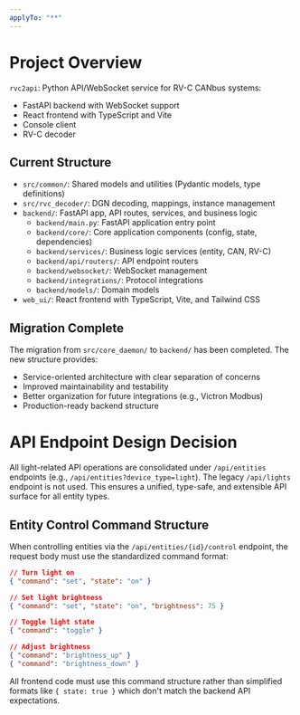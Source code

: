 ```yaml
---
applyTo: "**"
---
```


# Project Overview

`rvc2api`: Python API/WebSocket service for RV-C CANbus systems:

- FastAPI backend with WebSocket support
- React frontend with TypeScript and Vite
- Console client
- RV-C decoder

## Current Structure

- `src/common/`: Shared models and utilities (Pydantic models, type definitions)
- `src/rvc_decoder/`: DGN decoding, mappings, instance management
- `backend/`: FastAPI app, API routes, services, and business logic
  - `backend/main.py`: FastAPI application entry point
  - `backend/core/`: Core application components (config, state, dependencies)
  - `backend/services/`: Business logic services (entity, CAN, RV-C)
  - `backend/api/routers/`: API endpoint routers
  - `backend/websocket/`: WebSocket management
  - `backend/integrations/`: Protocol integrations
  - `backend/models/`: Domain models
- `web_ui/`: React frontend with TypeScript, Vite, and Tailwind CSS

## Migration Complete

The migration from `src/core_daemon/` to `backend/` has been completed. The new structure provides:
- Service-oriented architecture with clear separation of concerns
- Improved maintainability and testability
- Better organization for future integrations (e.g., Victron Modbus)
- Production-ready backend structure

# API Endpoint Design Decision

All light-related API operations are consolidated under `/api/entities` endpoints (e.g., `/api/entities?device_type=light`). The legacy `/api/lights` endpoint is not used. This ensures a unified, type-safe, and extensible API surface for all entity types.

## Entity Control Command Structure

When controlling entities via the `/api/entities/{id}/control` endpoint, the request body must use the standardized command format:

```json
// Turn light on
{ "command": "set", "state": "on" }

// Set light brightness
{ "command": "set", "state": "on", "brightness": 75 }

// Toggle light state
{ "command": "toggle" }

// Adjust brightness
{ "command": "brightness_up" }
{ "command": "brightness_down" }
```

All frontend code must use this command structure rather than simplified formats like `{ state: true }` which don't match the backend API expectations.

